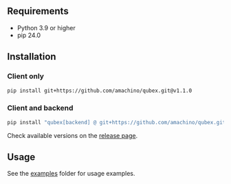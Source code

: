 ## Requirements

- Python 3.9 or higher
- pip 24.0


## Installation

### Client only

```bash
pip install git+https://github.com/amachino/qubex.git@v1.1.0
```

### Client and backend

```bash
pip install "qubex[backend] @ git+https://github.com/amachino/qubex.git@v1.1.0"
```

Check available versions on the [release page](https://github.com/amachino/qubex/releases).

## Usage

See the [examples](https://github.com/amachino/qubex/tree/main/docs/examples) folder for usage examples.